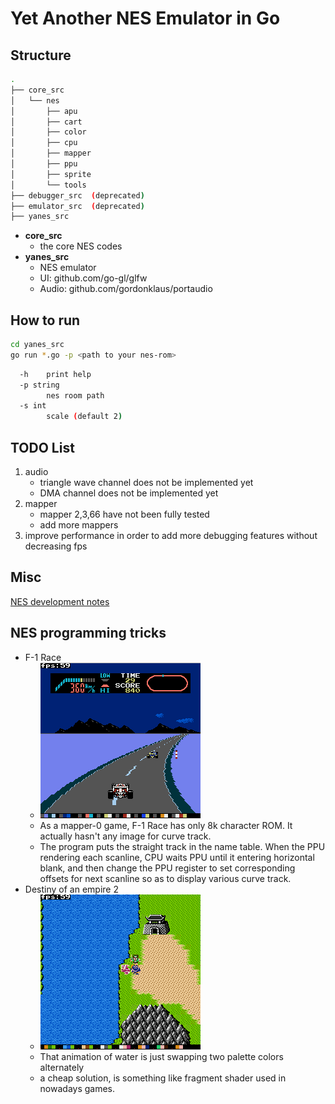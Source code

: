 
# Yet Another NES Emulator in Go

## Structure

```bash
.
├── core_src
│   └── nes
│       ├── apu
│       ├── cart
│       ├── color
│       ├── cpu
│       ├── mapper
│       ├── ppu
│       ├── sprite
│       └── tools
├── debugger_src  (deprecated)
├── emulator_src  (deprecated)
├── yanes_src
```

- **core_src** 
    - the core NES codes
- **yanes_src** 
    - NES emulator
    - UI: github.com/go-gl/glfw
    - Audio: github.com/gordonklaus/portaudio 


## How to run 

```bash
cd yanes_src
go run *.go -p <path to your nes-rom>
```

```bash
  -h    print help
  -p string
        nes room path
  -s int
        scale (default 2)
```

## TODO List

1. audio
    - triangle wave channel does not be implemented yet
    - DMA channel does not be implemented yet
2. mapper
    - mapper 2,3,66 have not been fully tested
    - add more mappers
3. improve performance in order to add more debugging features without decreasing fps


## Misc

[NES development notes](nes_notes.md)

## NES programming tricks

- F-1 Race
    - ![](imgs/snapshot_f1.png)
    - As a mapper-0 game, F-1 Race has only 8k character ROM. It actually hasn't any image for curve track.
    - The program puts the straight track in the name table. When the PPU rendering each scanline, CPU waits PPU until it entering horizontal blank, and then change the PPU register to set corresponding offsets for next scanline so as to display various curve track.
- Destiny of an empire 2
    - ![](imgs/doae2_watersurface.gif)
    - That animation of water is just swapping two palette colors alternately
    - a cheap solution, is something like fragment shader used in nowadays games.




